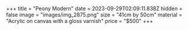 +++
title = "Peony Modern"
date = 2023-09-29T02:09:11.838Z
hidden = false
image = "images/img_2875.png"
size = "41cm by 50cm"
material = "Acrylic on canvas with a gloss varnish"
price = "$500"
+++
